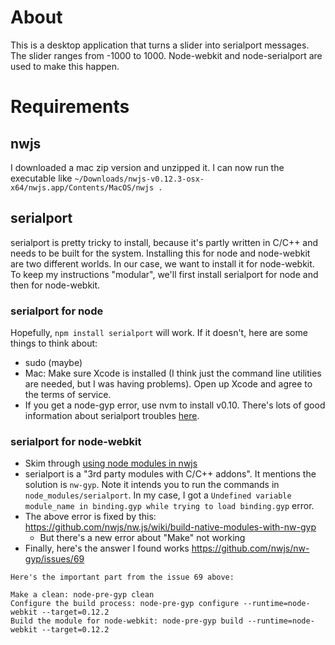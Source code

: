 # About
This is a desktop application that turns a slider into serialport messages. The slider ranges from -1000 to 1000. Node-webkit and node-serialport are used to make this happen.

# Requirements
## nwjs
I downloaded a mac zip version and unzipped it. I can now run the executable like `~/Downloads/nwjs-v0.12.3-osx-x64/nwjs.app/Contents/MacOS/nwjs .`

## serialport
serialport is pretty tricky to install, because it's partly written in C/C++ and needs to be built for the system. Installing this for node and node-webkit are two different worlds. In our case, we want to install it for node-webkit. To keep my instructions "modular", we'll first install serialport for node and then for node-webkit.

### serialport for node
Hopefully, `npm install serialport` will work. If it doesn't, here are some things to think about:
- sudo (maybe)
- Mac: Make sure Xcode is installed (I think just the command line utilities are needed, but I was having problems). Open up Xcode and agree to the terms of service.
- If you get a node-gyp error, use nvm to install v0.10. There's lots of good information about serialport troubles [here](https://community.particle.io/t/tutorial-particle-cli-on-mac-osx-26-sep-2015/5225/121).

### serialport for node-webkit
- Skim through [using node modules in nwjs](https://github.com/nwjs/nw.js/wiki/Using-Node-modules)
- serialport is a "3rd party modules with C/C++ addons". It mentions the solution is `nw-gyp`. Note it intends you to run the commands in `node_modules/serialport`. In my case, I got a `Undefined variable module_name in binding.gyp while trying to load binding.gyp` error.
- The above error is fixed by this: https://github.com/nwjs/nw.js/wiki/build-native-modules-with-nw-gyp
  - But there's a new error about "Make" not working
- Finally, here's the answer I found works https://github.com/nwjs/nw-gyp/issues/69
```
Here's the important part from the issue 69 above:

Make a clean: node-pre-gyp clean
Configure the build process: node-pre-gyp configure --runtime=node-webkit --target=0.12.2
Build the module for node-webkit: node-pre-gyp build --runtime=node-webkit --target=0.12.2
```

